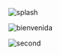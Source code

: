 ![splash](https://github.com/user-attachments/assets/8af3a0d6-2472-428d-9d90-9c7211ce70b7)

![bienvenida](https://github.com/user-attachments/assets/7ccef2bb-8cf9-43ca-946e-7db4c1811239)

![second](https://github.com/user-attachments/assets/e3c8a25f-f5b8-474f-a891-f5f50535b871)
